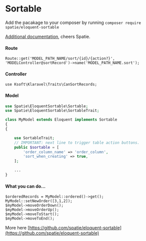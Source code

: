 # Sortable

Add the pacakage to your composer by running `composer require spatie/eloquent-sortable`

[Additional documentation](https://github.com/spatie/eloquent-sortable), cheers Spatie.

#### Route

```
Route::get('MODEL_PATH_NAME/sort/{id}/{action?}', 'MODELController@sortRecord')->name('MODEL_PATH_NAME.sort');
```

#### Controller

```
use Ksoft\Klaravel\Traits\CanSortRecords;
```

#### Model

```php
use Spatie\EloquentSortable\Sortable;
use Spatie\EloquentSortable\SortableTrait;

class MyModel extends Eloquent implements Sortable
{
{

    use SortableTrait;
    // IMPORTANT: next line to trigger table action buttons.
    public $sortable = [
        'order_column_name' => 'order_column',
        'sort_when_creating' => true,
    ];

    ...
}
```

#### What you can do...

```
$orderedRecords = MyModel::ordered()->get();
MyModel::setNewOrder([3,1,2]);
$myModel->moveOrderDown();
$myModel->moveOrderUp();
$myModel->moveToStart();
$myModel->moveToEnd();
```

More here [https://github.com/spatie/eloquent-sortable](https://github.com/spatie/eloquent-sortable)
